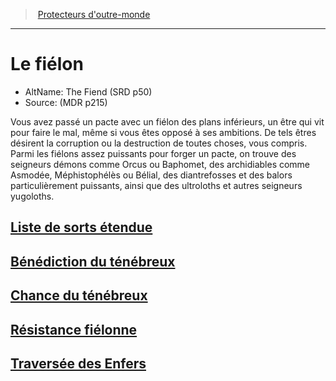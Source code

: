 ﻿---
!SubClassItem
ParentClassId: hd_warlock.md
Id: warlock_fiendish_hd.md#le-fiélon
RootId: warlock_fiendish_hd.md
ParentLink: warlock_hd.md#protecteurs-doutre-monde
Name: Le fiélon
ParentName: Protecteurs d'outre-monde
NameLevel: 1
AltName: The Fiend (SRD p50)
Source: (MDR p215)
Attributes: {}
---
>  [Protecteurs d'outre-monde](hd_warlock_protecteurs_doutre_monde.md)

---


# Le fiélon

- AltName: The Fiend (SRD p50)
- Source: (MDR p215)

Vous avez passé un pacte avec un fiélon des plans inférieurs, un être qui vit pour faire le mal, même si vous êtes opposé à ses ambitions. De tels êtres désirent la corruption ou la destruction de toutes choses, vous compris. Parmi les fiélons assez puissants pour forger un pacte, on trouve des seigneurs démons comme Orcus ou Baphomet, des archidiables comme Asmodée, Méphistophélès ou Bélial, des diantrefosses et des balors particulièrement puissants, ainsi que des ultroloths et autres seigneurs yugoloths.



## [Liste de sorts étendue](hd_warlock_fiendish_liste_de_sorts_etendue.md)



## [Bénédiction du ténébreux](hd_warlock_fiendish_benediction_du_tenebreux.md)



## [Chance du ténébreux](hd_warlock_fiendish_chance_du_tenebreux.md)



## [Résistance fiélonne](hd_warlock_fiendish_resistance_fielonne.md)



## [Traversée des Enfers](hd_warlock_fiendish_traversee_des_enfers.md)

